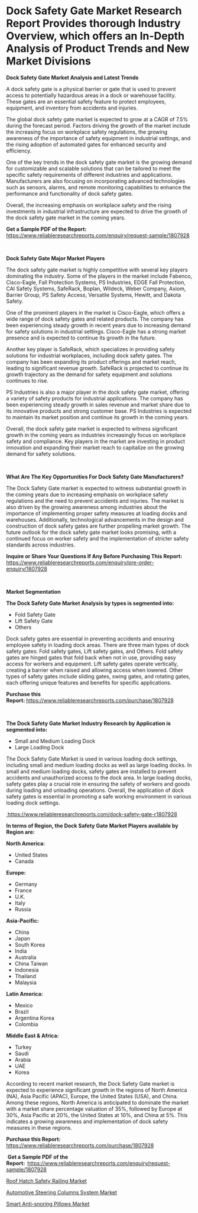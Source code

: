 <p><h1>Dock Safety Gate Market Research Report Provides thorough Industry Overview, which offers an In-Depth Analysis of Product Trends and New Market Divisions</h1></p><p><strong>Dock Safety Gate Market Analysis and Latest Trends</strong></p>
<p><p>A dock safety gate is a physical barrier or gate that is used to prevent access to potentially hazardous areas in a dock or warehouse facility. These gates are an essential safety feature to protect employees, equipment, and inventory from accidents and injuries.</p><p>The global dock safety gate market is expected to grow at a CAGR of 7.5% during the forecast period. Factors driving the growth of the market include the increasing focus on workplace safety regulations, the growing awareness of the importance of safety equipment in industrial settings, and the rising adoption of automated gates for enhanced security and efficiency.</p><p>One of the key trends in the dock safety gate market is the growing demand for customizable and scalable solutions that can be tailored to meet the specific safety requirements of different industries and applications. Manufacturers are also focusing on incorporating advanced technologies such as sensors, alarms, and remote monitoring capabilities to enhance the performance and functionality of dock safety gates.</p><p>Overall, the increasing emphasis on workplace safety and the rising investments in industrial infrastructure are expected to drive the growth of the dock safety gate market in the coming years.</p></p>
<p><strong>Get a Sample PDF of the Report:&nbsp;</strong> <a href="https://www.reliableresearchreports.com/enquiry/request-sample/1807928">https://www.reliableresearchreports.com/enquiry/request-sample/1807928</a></p>
<p>&nbsp;</p>
<p><strong>Dock Safety Gate Major Market Players</strong></p>
<p><p>The dock safety gate market is highly competitive with several key players dominating the industry. Some of the players in the market include Fabenco, Cisco-Eagle, Fall Protection Systems, PS Industries, EDGE Fall Protection, CAI Safety Systems, SafeRack, Boplan, Wildeck, Weber Company, Axiom, Barrier Group, PS Safety Access, Versatile Systems, Hewitt, and Dakota Safety.</p><p>One of the prominent players in the market is Cisco-Eagle, which offers a wide range of dock safety gates and related products. The company has been experiencing steady growth in recent years due to increasing demand for safety solutions in industrial settings. Cisco-Eagle has a strong market presence and is expected to continue its growth in the future.</p><p>Another key player is SafeRack, which specializes in providing safety solutions for industrial workplaces, including dock safety gates. The company has been expanding its product offerings and market reach, leading to significant revenue growth. SafeRack is projected to continue its growth trajectory as the demand for safety equipment and solutions continues to rise.</p><p>PS Industries is also a major player in the dock safety gate market, offering a variety of safety products for industrial applications. The company has been experiencing steady growth in sales revenue and market share due to its innovative products and strong customer base. PS Industries is expected to maintain its market position and continue its growth in the coming years.</p><p>Overall, the dock safety gate market is expected to witness significant growth in the coming years as industries increasingly focus on workplace safety and compliance. Key players in the market are investing in product innovation and expanding their market reach to capitalize on the growing demand for safety solutions.</p></p>
<p>&nbsp;</p>
<p><strong>What Are The Key Opportunities For Dock Safety Gate Manufacturers?</strong></p>
<p><p>The Dock Safety Gate market is expected to witness substantial growth in the coming years due to increasing emphasis on workplace safety regulations and the need to prevent accidents and injuries. The market is also driven by the growing awareness among industries about the importance of implementing proper safety measures at loading docks and warehouses. Additionally, technological advancements in the design and construction of dock safety gates are further propelling market growth. The future outlook for the dock safety gate market looks promising, with a continued focus on worker safety and the implementation of stricter safety standards across industries.</p></p>
<p><strong>Inquire or Share Your Questions If Any Before Purchasing This Report:</strong> <a href="https://www.reliableresearchreports.com/enquiry/pre-order-enquiry/1807928">https://www.reliableresearchreports.com/enquiry/pre-order-enquiry/1807928</a></p>
<p>&nbsp;</p>
<p><strong>Market Segmentation</strong></p>
<p><strong>The Dock Safety Gate Market Analysis by types is segmented into:</strong></p>
<p><ul><li>Fold Safety Gate</li><li>Lift Safety Gate</li><li>Others</li></ul></p>
<p><p>Dock safety gates are essential in preventing accidents and ensuring employee safety in loading dock areas. There are three main types of dock safety gates: Fold safety gates, Lift safety gates, and Others. Fold safety gates are hinged gates that fold back when not in use, providing easy access for workers and equipment. Lift safety gates operate vertically, creating a barrier when raised and allowing access when lowered. Other types of safety gates include sliding gates, swing gates, and rotating gates, each offering unique features and benefits for specific applications.</p></p>
<p><strong>Purchase this Report:&nbsp;</strong><a href="https://www.reliableresearchreports.com/purchase/1807928">https://www.reliableresearchreports.com/purchase/1807928</a></p>
<p>&nbsp;</p>
<p><strong>The Dock Safety Gate Market Industry Research by Application is segmented into:</strong></p>
<p><ul><li>Small and Medium Loading Dock</li><li>Large Loading Dock</li></ul></p>
<p><p>The Dock Safety Gate Market is used in various loading dock settings, including small and medium loading docks as well as large loading docks. In small and medium loading docks, safety gates are installed to prevent accidents and unauthorized access to the dock area. In large loading docks, safety gates play a crucial role in ensuring the safety of workers and goods during loading and unloading operations. Overall, the application of dock safety gates is essential in promoting a safe working environment in various loading dock settings.</p></p>
<p><a href="https://www.reliableresearchreports.com/dock-safety-gate-r1807928">&nbsp;https://www.reliableresearchreports.com/dock-safety-gate-r1807928</a></p>
<p><strong>In terms of Region, the Dock Safety Gate Market Players available by Region are:</strong></p>
<p>
    <p> <strong> North America: </strong>
        <ul>
            <li>United States</li>
            <li>Canada</li>
        </ul>
        </p> 
    <p> <strong> Europe: </strong>
        <ul>
            <li>Germany</li>
            <li>France</li>
            <li>U.K.</li>
            <li>Italy</li>
            <li>Russia</li>
        </ul>
        </p> 
    <p> <strong> Asia-Pacific: </strong>
        <ul>
            <li>China</li>
            <li>Japan</li>
            <li>South Korea</li>
            <li>India</li>
            <li>Australia</li>
            <li>China Taiwan</li>
            <li>Indonesia</li>
            <li>Thailand</li>
            <li>Malaysia</li>
        </ul>
        </p> 
    <p> <strong> Latin America: </strong>
        <ul>
            <li>Mexico</li>
            <li>Brazil</li>
            <li>Argentina Korea</li>
            <li>Colombia</li>
        </ul>
        </p> 
    <p> <strong> Middle East & Africa: </strong>
        <ul>
            <li>Turkey</li>
            <li>Saudi</li>
            <li>Arabia</li>
            <li>UAE</li>
            <li>Korea</li>
        </ul>
    </p>
    </p>
<p><p>According to recent market research, the Dock Safety Gate market is expected to experience significant growth in the regions of North America (NA), Asia Pacific (APAC), Europe, the United States (USA), and China. Among these regions, North America is anticipated to dominate the market with a market share percentage valuation of 35%, followed by Europe at 30%, Asia Pacific at 20%, the United States at 10%, and China at 5%. This indicates a growing awareness and implementation of dock safety measures in these regions.</p></p>
<p><strong>Purchase this Report: </strong><a href="https://www.reliableresearchreports.com/purchase/1807928">https://www.reliableresearchreports.com/purchase/1807928</a></p>
<p>&nbsp;<strong>Get a Sample PDF of the Report:&nbsp;&nbsp;</strong><a href="https://www.reliableresearchreports.com/enquiry/request-sample/1807928">https://www.reliableresearchreports.com/enquiry/request-sample/1807928</a></p>
<p><strong></strong></p>
<p><p><a href="https://github.com/lbird53714/Market-Research-Report-List-4/blob/main/roof-hatch-safety-railing-market.md">Roof Hatch Safety Railing Market</a></p><p><a href="https://www.linkedin.com/pulse/automotive-steering-columns-system-market-research-report-b5rue?trackingId=BexooZrLqoZCqDSzjqzqRQ%3D%3D">Automotive Steering Columns System Market</a></p><p><a href="https://www.linkedin.com/pulse/smart-anti-snoring-pillows-market-share-evolution-growth-gak9c?trackingId=unkwgaSyRN6PZKjjpGlmPw%3D%3D">Smart Anti-snoring Pillows Market</a></p></p>